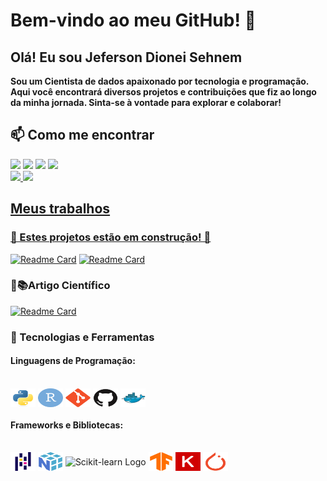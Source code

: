 # Bem-vindo ao meu GitHub! 👋

## Olá! Eu sou Jeferson Dionei Sehnem

**Sou um Cientista de dados apaixonado por tecnologia e programação. Aqui você encontrará diversos projetos e contribuições que fiz ao longo da minha jornada. Sinta-se à vontade para explorar e colaborar!**

## 📫 Como me encontrar

<div> 
  <a href="https://twitter.com/Jeferson_sehnem" target="_blank"><img src="https://img.shields.io/badge/-Twitter-%231DA1F2?style=for-the-badge&logo=twitter&logoColor=white" target="_blank"></a>
  <a href="https://www.instagram.com/jefersonsehnem/" target="_blank"><img src="https://img.shields.io/badge/-Instagram-%23E4405F?style=for-the-badge&logo=instagram&logoColor=white" target="_blank"></a> 	
  <a href = "mailto:sehnemjeferson@gmail.com"><img src="https://img.shields.io/badge/-Gmail-%23333?style=for-the-badge&logo=gmail&logoColor=white" target="_blank"></a>
  <a href="https://www.linkedin.com/in/jefersonsehnem/" target="_blank"><img src="https://img.shields.io/badge/-LinkedIn-%230077B5?style=for-the-badge&logo=linkedin&logoColor=white" target="_blank"></a> 
  
</div>

<div>
  <a href="https://beacons.ai/Jeferson100">
  <img height="500em" src="https://github-readme-stats.vercel.app/api?username=Jeferson100&show_icons=true&bg_color=00000000&include_all_commits=true&count_private=true"/>
  <img height="500em" src="https://github-readme-stats.vercel.app/api/top-langs/?username=Jeferson100&layout=compact&langs_count=16"/>
</div>

## Meus trabalhos
### 🚧 Estes projetos estão em construção! 🚧
[![Readme Card](https://github-readme-stats.vercel.app/api/pin/?username=jeferson100&repo=Predicoes_macroeconomicas&show_owner=true)](https://github.com/Jeferson100/Predicoes_macroeconomicas)
[![Readme Card](https://github-readme-stats.vercel.app/api/pin/?username=jeferson100&repo=Machine_learning_para_trading&show_owner=true)](https://github.com/Jeferson100/Machine_learning_para_trading)

### 📄📚Artigo Científico
[![Readme Card](https://github-readme-stats.vercel.app/api/pin/?username=jeferson100&repo=Artigo_cientifico&show_owner=true)](https://github.com/Jeferson100/Artigo_cientifico)

### 🚀 Tecnologias e Ferramentas

#### Linguagens de Programação:
<div style="display: inline_block"><br>
<img align="center" alt="Python" height="30" width="40" src="https://raw.githubusercontent.com/devicons/devicon/master/icons/python/python-original.svg">
<img align="center" alt="RStudio" height="30" width="40" src="https://raw.githubusercontent.com/devicons/devicon/master/icons/rstudio/rstudio-original.svg">
<img align="center" alt="Git" height="30" width="40" src="https://raw.githubusercontent.com/devicons/devicon/master/icons/git/git-original.svg">
<img align="center" alt="Github" height="30" width="40" src="https://raw.githubusercontent.com/devicons/devicon/master/icons/github/github-original.svg">
<img align="center" alt="Docker" height="30" width="40" src="https://raw.githubusercontent.com/devicons/devicon/master/icons/docker/docker-original.svg">
</div>

#### Frameworks e Bibliotecas:

<div style="display: inline_block"><br>
  <img align="center" alt="Pandas Logo" height="30" width="40" src="https://raw.githubusercontent.com/devicons/devicon/master/icons/pandas/pandas-original.svg">
  <img align="center" alt="NumPy Logo" height="30" width="40" src="https://raw.githubusercontent.com/devicons/devicon/master/icons/numpy/numpy-original.svg">
  <img align="center" alt="Scikit-learn Logo" height="30" width="40" src="https://scikit-learn.org/stable/_static/scikit-learn-logo-small.png">
  <img align="center" alt="TensorFlow Logo" height="30" width="40" src="https://raw.githubusercontent.com/devicons/devicon/master/icons/tensorflow/tensorflow-original.svg">
  <img align="center" alt="Keras Logo" height="30" width="40" src="https://raw.githubusercontent.com/devicons/devicon/master/icons/keras/keras-original.svg">
  <img align="center" alt="PyTorch Logo" height="30" width="40" src="https://raw.githubusercontent.com/devicons/devicon/master/icons/pytorch/pytorch-original.svg">  
</div>



